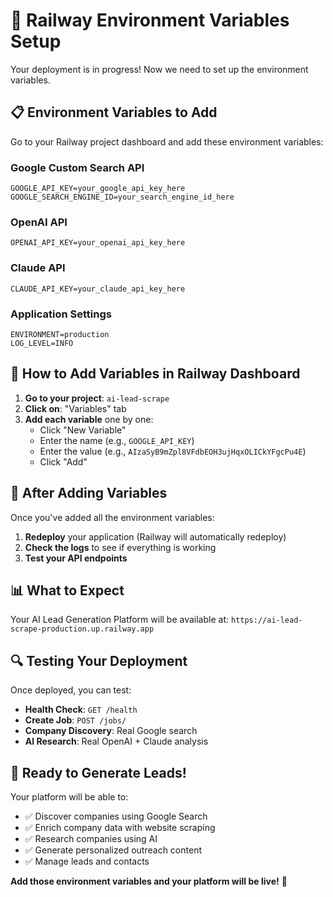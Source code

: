 # 🔧 Railway Environment Variables Setup

Your deployment is in progress! Now we need to set up the environment variables.

## 📋 Environment Variables to Add

Go to your Railway project dashboard and add these environment variables:

### **Google Custom Search API**
```
GOOGLE_API_KEY=your_google_api_key_here
GOOGLE_SEARCH_ENGINE_ID=your_search_engine_id_here
```

### **OpenAI API**
```
OPENAI_API_KEY=your_openai_api_key_here
```

### **Claude API**
```
CLAUDE_API_KEY=your_claude_api_key_here
```

### **Application Settings**
```
ENVIRONMENT=production
LOG_LEVEL=INFO
```

## 🎯 How to Add Variables in Railway Dashboard

1. **Go to your project**: `ai-lead-scrape`
2. **Click on**: "Variables" tab
3. **Add each variable** one by one:
   - Click "New Variable"
   - Enter the name (e.g., `GOOGLE_API_KEY`)
   - Enter the value (e.g., `AIzaSyB9mZpl8VFdbEOH3ujHqxOLICkYFgcPu4E`)
   - Click "Add"

## 🚀 After Adding Variables

Once you've added all the environment variables:

1. **Redeploy** your application (Railway will automatically redeploy)
2. **Check the logs** to see if everything is working
3. **Test your API endpoints**

## 📊 What to Expect

Your AI Lead Generation Platform will be available at:
`https://ai-lead-scrape-production.up.railway.app`

## 🔍 Testing Your Deployment

Once deployed, you can test:
- **Health Check**: `GET /health`
- **Create Job**: `POST /jobs/`
- **Company Discovery**: Real Google search
- **AI Research**: Real OpenAI + Claude analysis

## 🎉 Ready to Generate Leads!

Your platform will be able to:
- ✅ Discover companies using Google Search
- ✅ Enrich company data with website scraping  
- ✅ Research companies using AI
- ✅ Generate personalized outreach content
- ✅ Manage leads and contacts

**Add those environment variables and your platform will be live!** 🚀
